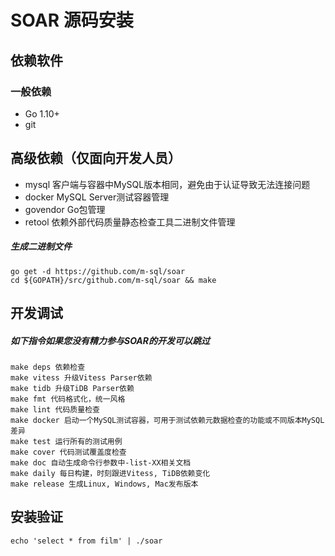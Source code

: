 # SOAR 源码安装
## 依赖软件
### 一般依赖
* Go 1.10+
* git
## 高级依赖（仅面向开发人员）
* mysql 客户端与容器中MySQL版本相同，避免由于认证导致无法连接问题
* docker MySQL Server测试容器管理
* govendor Go包管理
* retool 依赖外部代码质量静态检查工具二进制文件管理
##### 生成二进制文件
```
go get -d https://github.com/m-sql/soar
cd ${GOPATH}/src/github.com/m-sql/soar && make
```

## 开发调试
##### 如下指令如果您没有精力参与SOAR的开发可以跳过
```
make deps 依赖检查
make vitess 升级Vitess Parser依赖
make tidb 升级TiDB Parser依赖
make fmt 代码格式化，统一风格
make lint 代码质量检查
make docker 启动一个MySQL测试容器，可用于测试依赖元数据检查的功能或不同版本MySQL差异
make test 运行所有的测试用例
make cover 代码测试覆盖度检查
make doc 自动生成命令行参数中-list-XX相关文档
make daily 每日构建，时刻跟进Vitess, TiDB依赖变化
make release 生成Linux, Windows, Mac发布版本
```

## 安装验证
```
echo 'select * from film' | ./soar
```
